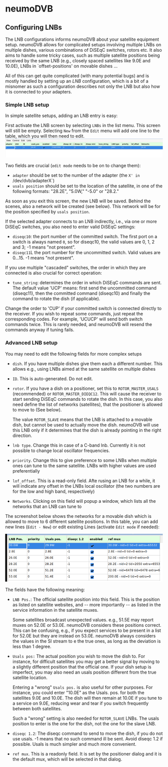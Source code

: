 # neumoDVB #
## Configuring LNBs ##

The LNB configurations informs neumoDVB about your satellite equipment setup. neumoDVB allows for complicated
setups involving multiple LNBs on multiple dishes, various combinations of DiSEqC switches, rotors etc.
It also aims to handle some tricky cases, such as multiple satellite positions being received by the same
LNB (e.g., closely spaced satellites like 9.0E and 10.0E), LNBs in `offset-positions' on movable dishes ...

All of this can get quite complicated (with many potential bugs) and is mostly handled by setting up an *LNB*
configuration, which is a bit of a misnomer as such a configuration describes not only the LNB but also
how it is connected to your adapters.

### Simple LNB setup ###

In simple satellite setups, adding an LNB entry is easy:

First activate the LNB screen by selecting `LNBs` in the list menu. This screen will still be empty.
Selecting `New` from the `Edit` menu will add one line to the table, which you will then need to edit.
![screenshot](images/add_first_lnb.png)

Two fields are crucial (`edit mode` needs to be on to change them):

* `adapter` should be set to the number of the adapter (the `X' in `/dev/dvb/adapterX`)
* `usals position` should be set to the location of the satellite, in one of the following formats:
"28.2E", "5.0W,"  "-5.0" or "28.2."

As soon as you exit this screen, the new LNB will be saved. Behind the scenes, also a network will be created
(see below). This network will be for the position specified by `usals position`.

If the selected adapter connects to an LNB indirectly, i.e., via one or more DiSEqC switches, you also need
to enter valid DiSEqC settings:
* `diseqc10`: the port number of the committed switch.  The first port on a switch is always named `0`, so for
diseqc10, the valid values are 0, 1, 2 and 3; -1 means "not present".
* `diseqc11`L the port number for the uncommitted switch. Valid values are  0...15. -1 means "not present".

If you use multiple "cascaded" switches, the order in which they are connected is also crucial for correct
operation:

* `tune_string`: determines the order in which DiSEqC commands are sent. The default value 'UCP' means:
first send the uncommitted command (diseqc11), then the committed command (diseqc10) and finally the command
to rotate the dish (if applicable).

Change the order to 'CUP' if your committed switch is connected directly
to the receiver. If you wish to repeat some commands, just repeat the corresponding codes. For example, 'UCUCP'
will send both switch commands twice. This is rarely needed, and neumoDVB will resend the commands anyway
if tuning fails.



### Advanced LNB setup ###

You may need to edit the following fields for more complex setups

* `dish`. If you have multiple dishes give them each a different number. This allows e.g., using
LNBs aimed at the same satellite  on multiple dishes
* `ID`. This is auto-generated. Do not edit.
* `rotor`. If you have a dish on a positioner, set this to `ROTOR_MASTER_USALS` (recommended) or
`ROTOR_MASTER_DIEQC12`. This will cause the receiver to start sending DiSEqC commands to rotate the dish.
In this case, you also need define the list of networks (satellites), that the positioner is allowed to move to
(See below).

    The value `ROTOR_SLAVE` means that the LNB is attached to a movable dish, but cannot be used
    to actually move the dish. neumoDVB will use this LNB only if it determines that the dish is already pointing
    in the right direction.


* `lnb type`. Change this in case of a C-band lnb. Currently it is not possible to change local oscillator frequencies.
* `priority`. Change this to give preference to some LNBs when multiple ones can tune to the same satellite. LNBs
  with higher values are used preferentially
* `lof_offset`. This is a read-only field. Afte rusing an LNB for a while, it will indicate any offset in the
LNBs local oscillator (the two numbers are for the low and high band, respectively)
* `Networks`. Clicking on this field will popup a window, which lists all the networks that an LNB
can tune to

The screenshot below shows the networks for a movable dish which is allowed to move to 6 different satellite
positions. In this table, you can add new lines (`Edit - New`) or edit existing Lines (activate `Edit mode`
if needed):

 ![screenshot](images/lnb_networks.png)

The fields have the following meaning:

* `LNB Pos.`: The official satellite position into this field.  This is the position as listed on satellite
websites, and -- more importantly -- as listed in the service information in the satellite muxes.

    Some satellites
    broadcast unexpected values. e.g., 51.5E may report muxes on 52.0E or 53.0E. neumoDVB considers these positions
    correct. This can be confusing, e.g., if you expect services to be present in a list for 52.0E but they are
    instead on 53.0E. neumoDVB always considers the values in the SI stream to e the true ones, as long as the
    deviation is less than 1 degree.

* `Usals pos:` The actual position you wish to move the dish to. For instance, for difficult
satellites you may get a better signal by moving to a slightly different position that the official one.
If your dish setup is imperfect, you may also need an usals position different from the true satellite location.

    Entering a "wrong" `Usals pos.` is also useful for other
    purposes. For instance, you could enter "10.0E" as the Usals. pos. for both the satellites 9.0E  and 10.0E. The
    dish will then remain at 10.0E if you tune to a service on 9.0E, reducing wear and tear if you switch
    frequently between both satellites.

    Such a "wrong" setting is also needed for `ROTOR_SLAVE` LNBs. The usals position to enter is the one for the dish,
    not the one for the slave LNB.

* `diseqc 1.2`: The diseqc command to send to move the dish, if you do not use usals. -1 means that no such command
  ill be sent. Avoid diseqc 1.2 if possible. Usals is much simpler and much more convenient.

* `ref mux`. This is a readonly field. It is set by the positioner dialog and it is the default mux, which will be
selected in that dialog.

